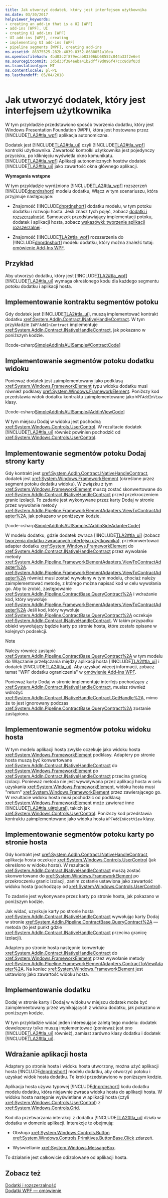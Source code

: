 ```yaml
---
title: Jak utworzyć dodatek, który jest interfejsem użytkownika
ms.date: 03/30/2017
helpviewer_keywords:
- creating an add-in that is a UI [WPF]
- add-ins [WPF], UI
- creating UI add-ins [WPF]
- UI add-ins [WPF], creating
- implementing UI add-ins [WPF]
- pipeline segments [WPF], creating add-ins
ms.assetid: 86375525-282b-4039-8352-8680051a10ea
ms.openlocfilehash: 4bd03c2f879ecab83306bb68552c044a33f2e6e4
ms.sourcegitcommit: 3d5d33f384eeba41b2dff79d096f47ccc8d8f03d
ms.translationtype: MT
ms.contentlocale: pl-PL
ms.lasthandoff: 05/04/2018
---
```

# <a name="how-to-create-an-add-in-that-is-a-ui"></a>Jak utworzyć dodatek, który jest interfejsem użytkownika
W tym przykładzie przedstawiono sposób tworzenia dodatku, który jest Windows Presentation Foundation (WPF), która jest hostowana przez [!INCLUDE[TLA2#tla_wpf](../../../../includes/tla2sharptla-wpf-md.md)] aplikacja autonomiczna.  
  
 Dodatek jest [!INCLUDE[TLA2#tla_ui](../../../../includes/tla2sharptla-ui-md.md)] czyli [!INCLUDE[TLA2#tla_wpf](../../../../includes/tla2sharptla-wpf-md.md)] kontrolki użytkownika. Zawartość kontrolki użytkownika jest pojedynczy przycisku, po kliknięciu wyświetla okno komunikatu. [!INCLUDE[TLA2#tla_wpf](../../../../includes/tla2sharptla-wpf-md.md)] Aplikacji autonomicznych hostów dodatek [!INCLUDE[TLA2#tla_ui](../../../../includes/tla2sharptla-ui-md.md)] jako zawartość okna głównego aplikacji.  
  
 **Wymagania wstępne**  
  
 W tym przykładzie wyróżniono [!INCLUDE[TLA2#tla_wpf](../../../../includes/tla2sharptla-wpf-md.md)] rozszerzeń [!INCLUDE[dnprdnshort](../../../../includes/dnprdnshort-md.md)] modelu dodatku, Włącz w tym scenariuszu, która przyjmuje następujące:  
  
-   Znajomość [!INCLUDE[dnprdnshort](../../../../includes/dnprdnshort-md.md)] dodatku modelu, w tym potoku dodatku i rozwoju hosta. Jeśli znasz tych pojęć, zobacz [dodatki i rozszerzalność](../../../../docs/framework/add-ins/index.md). Samouczek przedstawiający implementacji potoku, dodatek i aplikacji hosta, zobacz [wskazówki: tworzenie aplikacji rozszerzalnej](../../../../docs/framework/add-ins/walkthrough-create-extensible-app.md).  
  
-   Znajomość [!INCLUDE[TLA2#tla_wpf](../../../../includes/tla2sharptla-wpf-md.md)] rozszerzenia do [!INCLUDE[dnprdnshort](../../../../includes/dnprdnshort-md.md)] modelu dodatku, który można znaleźć tutaj: [omówienie Add-Ins WPF](../../../../docs/framework/wpf/app-development/wpf-add-ins-overview.md).  
  
## <a name="example"></a>Przykład  
 Aby utworzyć dodatku, który jest [!INCLUDE[TLA2#tla_wpf](../../../../includes/tla2sharptla-wpf-md.md)] [!INCLUDE[TLA2#tla_ui](../../../../includes/tla2sharptla-ui-md.md)] wymaga określonego kodu dla każdego segmentu potoku dodatku i aplikacji hosta.  
    
  
<a name="Contract"></a>   
## <a name="implementing-the-contract-pipeline-segment"></a>Implementowanie kontraktu segmentów potoku  
 Gdy dodatek jest [!INCLUDE[TLA2#tla_ui](../../../../includes/tla2sharptla-ui-md.md)], muszą implementować kontrakt dodatku <xref:System.AddIn.Contract.INativeHandleContract>. W tym przykładzie `IWPFAddInContract` implementuje <xref:System.AddIn.Contract.INativeHandleContract>, jak pokazano w poniższym kodzie.  
  
 [!code-csharp[SimpleAddInIsAUISample#ContractCode](../../../../samples/snippets/csharp/VS_Snippets_Wpf/SimpleAddInIsAUISample/CSharp/Contracts/IWPFAddInContract.cs#contractcode)]  
  
<a name="AddInViewPipeline"></a>   
## <a name="implementing-the-add-in-view-pipeline-segment"></a>Implementowanie segmentów potoku dodatku widoku  
 Ponieważ dodatek jest zaimplementowany jako podklasą <xref:System.Windows.FrameworkElement> typu widoku dodatku musi również podklasy <xref:System.Windows.FrameworkElement>. Poniższy kod przedstawia widok dodatku kontraktu zaimplementowane jako `WPFAddInView` klasy.  
  
 [!code-csharp[SimpleAddInIsAUISample#AddInViewCode](../../../../samples/snippets/csharp/VS_Snippets_Wpf/SimpleAddInIsAUISample/CSharp/AddInViews/WPFAddInView.cs#addinviewcode)]  
  
 W tym miejscu Dodaj w widoku jest pochodną <xref:System.Windows.Controls.UserControl>. W rezultacie dodatek [!INCLUDE[TLA2#tla_ui](../../../../includes/tla2sharptla-ui-md.md)] również powinien pochodzić od <xref:System.Windows.Controls.UserControl>.  
  
<a name="AddInSideAdapter"></a>   
## <a name="implementing-the-add-in-side-adapter-pipeline-segment"></a>Implementowanie segmentów potoku Dodaj strony karty  
 Gdy kontrakt jest <xref:System.AddIn.Contract.INativeHandleContract>, dodatek jest <xref:System.Windows.FrameworkElement> (określone przez segment potoku dodatku widoku). W związku z tym <xref:System.Windows.FrameworkElement> muszą zostać skonwertowane do <xref:System.AddIn.Contract.INativeHandleContract> przed przekroczeniem granic izolacji. To zadanie jest wykonywane przez karty Dodaj w stronie przez wywołanie metody <xref:System.AddIn.Pipeline.FrameworkElementAdapters.ViewToContractAdapter%2A>, jak pokazano w poniższym kodzie.  
  
 [!code-csharp[SimpleAddInIsAUISample#AddInSideAdapterCode](../../../../samples/snippets/csharp/VS_Snippets_Wpf/SimpleAddInIsAUISample/CSharp/AddInSideAdapters/WPFAddIn_ViewToContractAddInSideAdapter.cs#addinsideadaptercode)]  
  
 W modelu dodatku, gdzie dodatek zwraca [!INCLUDE[TLA2#tla_ui](../../../../includes/tla2sharptla-ui-md.md)] (zobacz [tworzenia dodatku zwracanych interfejsu użytkownika](../../../../docs/framework/wpf/app-development/how-to-create-an-add-in-that-returns-a-ui.md)), przekonwertować adapter dodatku <xref:System.Windows.FrameworkElement> do <xref:System.AddIn.Contract.INativeHandleContract> przez wywołanie metody <xref:System.AddIn.Pipeline.FrameworkElementAdapters.ViewToContractAdapter%2A>. <xref:System.AddIn.Pipeline.FrameworkElementAdapters.ViewToContractAdapter%2A> również musi zostać wywołany w tym modelu, chociaż należy zaimplementować metodę, z którego można napisać kod w celu wywołania go. Aby to zrobić, zastępowanie <xref:System.AddIn.Pipeline.ContractBase.QueryContract%2A> i wdrażanie kod, który wywołuje <xref:System.AddIn.Pipeline.FrameworkElementAdapters.ViewToContractAdapter%2A> Jeśli kod, który wywołuje <xref:System.AddIn.Pipeline.ContractBase.QueryContract%2A> oczekuje <xref:System.AddIn.Contract.INativeHandleContract>. W takim przypadku obiekt wywołujący będzie karty po stronie hosta, które zostało opisane w kolejnych podsekcji.  
  
> [!NOTE]
>  Należy również zastąpić <xref:System.AddIn.Pipeline.ContractBase.QueryContract%2A> w tym modelu do Włączanie przełączania między aplikacji hosta [!INCLUDE[TLA2#tla_ui](../../../../includes/tla2sharptla-ui-md.md)] i dodatek [!INCLUDE[TLA2#tla_ui](../../../../includes/tla2sharptla-ui-md.md)]. Aby uzyskać więcej informacji, zobacz temat "WPF dodatku ograniczenia" w [omówienie Add-Ins WPF](../../../../docs/framework/wpf/app-development/wpf-add-ins-overview.md).  
  
 Ponieważ karty Dodaj w stronie implementuje interfejs pochodzący z <xref:System.AddIn.Contract.INativeHandleContract>, musisz również wdrożyć <xref:System.AddIn.Contract.INativeHandleContract.GetHandle%2A>, mimo że to jest ignorowany podczas <xref:System.AddIn.Pipeline.ContractBase.QueryContract%2A> zostanie zastąpiona.  
  
<a name="HostViewPipeline"></a>   
## <a name="implementing-the-host-view-pipeline-segment"></a>Implementowanie segmentów potoku widoku hosta  
 W tym modelu aplikacji hosta zwykle oczekuje jako widoku hosta <xref:System.Windows.FrameworkElement> podklasy. Adaptery po stronie hosta muszą być konwertowane <xref:System.AddIn.Contract.INativeHandleContract> do <xref:System.Windows.FrameworkElement> po <xref:System.AddIn.Contract.INativeHandleContract> przecina granicę izolacji. Ponieważ metoda nie jest wywoływana przez aplikacji hosta w celu uzyskania <xref:System.Windows.FrameworkElement>, widoku hosta musi "return" <xref:System.Windows.FrameworkElement> przez zawierającego go. W rezultacie widoku hosta musi pochodzić od podklasą <xref:System.Windows.FrameworkElement> może zawierać inne [!INCLUDE[TLA2#tla_ui#plural](../../../../includes/tla2sharptla-uisharpplural-md.md)], takich jak <xref:System.Windows.Controls.UserControl>. Poniższy kod przedstawia kontraktu zaimplementowane jako widoku hosta `WPFAddInHostView` klasy.  
  
  
  
<a name="HostSideAdapter"></a>   
## <a name="implementing-the-host-side-adapter-pipeline-segment"></a>Implementowanie segmentów potoku karty po stronie hosta  
 Gdy kontrakt jest <xref:System.AddIn.Contract.INativeHandleContract>, aplikacja hosta oczekuje <xref:System.Windows.Controls.UserControl> (jak określono w widoku hosta). W rezultacie <xref:System.AddIn.Contract.INativeHandleContract> muszą zostać skonwertowane do <xref:System.Windows.FrameworkElement> po przekroczeniu granic izolacji, zanim zostanie ustawiona jako zawartość widoku hosta (pochodzący od <xref:System.Windows.Controls.UserControl>).  
  
 To zadanie jest wykonywane przez karty po stronie hosta, jak pokazano w poniższym kodzie.  
  
  
  
 Jak widać, uzyskuje karty po stronie hosta <xref:System.AddIn.Contract.INativeHandleContract> wywołując karty Dodaj w stronie <xref:System.AddIn.Pipeline.ContractBase.QueryContract%2A> — metoda (to jest punkt gdzie <xref:System.AddIn.Contract.INativeHandleContract> przecina granicę izolacji).  
  
 Adaptery po stronie hosta następnie konwertuje <xref:System.AddIn.Contract.INativeHandleContract> do <xref:System.Windows.FrameworkElement> przez wywołanie metody <xref:System.AddIn.Pipeline.FrameworkElementAdapters.ContractToViewAdapter%2A>. Na koniec <xref:System.Windows.FrameworkElement> jest ustawiony jako zawartość widoku hosta.  
  
<a name="AddIn"></a>   
## <a name="implementing-the-add-in"></a>Implementowanie dodatku  
 Dodaj w stronie karty i Dodaj w widoku w miejscu dodatek może być zaimplementowany przez wynikających z widoku dodatku, jak pokazano w poniższym kodzie.  
  
  
  
  
  
 W tym przykładzie widać jeden interesujące zaletą tego modelu: dodatek deweloperzy tylko muszą implementować (ponieważ jest ono [!INCLUDE[TLA2#tla_ui](../../../../includes/tla2sharptla-ui-md.md)] również), zamiast zarówno klasy dodatku i dodatek [!INCLUDE[TLA2#tla_ui](../../../../includes/tla2sharptla-ui-md.md)].  
  
<a name="HostApp"></a>   
## <a name="implementing-the-host-application"></a>Wdrażanie aplikacji hosta  
 Adaptery po stronie hosta i widoku hosta utworzony, można użyć aplikacji hosta [!INCLUDE[dnprdnshort](../../../../includes/dnprdnshort-md.md)] modelu dodatku, aby otworzyć potoku i uzyskać widok hosta dodatku. Te kroki przedstawiono w poniższym kodzie.  
  
  
  
 Aplikacja hosta używa typowej [!INCLUDE[dnprdnshort](../../../../includes/dnprdnshort-md.md)] kodu dodatku modelu dodatku, która niejawnie zwraca widoku hosta do aplikacji hosta. W widoku hosta następnie wyświetlane w aplikacji hosta (czyli <xref:System.Windows.Controls.UserControl>) z <xref:System.Windows.Controls.Grid>.  
  
 Kod dla przetwarzania interakcji z dodatku [!INCLUDE[TLA2#tla_ui](../../../../includes/tla2sharptla-ui-md.md)] działa w dodatku w domenie aplikacji. Interakcje te obejmują:  
  
-   Obsługa <xref:System.Windows.Controls.Button> <xref:System.Windows.Controls.Primitives.ButtonBase.Click> zdarzeń.  
  
-   Wyświetlanie <xref:System.Windows.MessageBox>.  
  
 To działanie jest całkowicie odizolowane od aplikacji hosta.  
  
## <a name="see-also"></a>Zobacz też  
 [Dodatki i rozszerzalność](../../../../docs/framework/add-ins/index.md)  
 [Dodatki WPF — omówienie](../../../../docs/framework/wpf/app-development/wpf-add-ins-overview.md)
